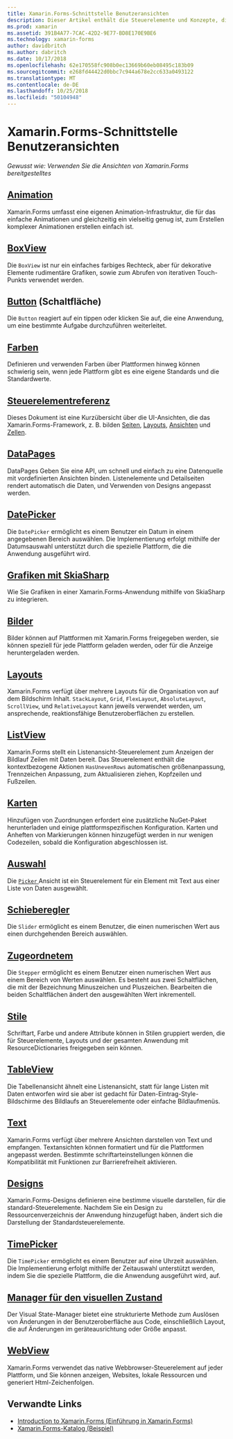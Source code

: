 ```yaml
---
title: Xamarin.Forms-Schnittstelle Benutzeransichten
description: Dieser Artikel enthält die Steuerelemente und Konzepte, die verwendet werden können, wenn Sie eine Benutzeroberfläche in einer Xamarin.Forms-Anwendung zu erstellen.
ms.prod: xamarin
ms.assetid: 391B4A77-7CAC-42D2-9E77-BD8E170E9BE6
ms.technology: xamarin-forms
author: davidbritch
ms.author: dabritch
ms.date: 10/17/2018
ms.openlocfilehash: 62e170558fc908b0ec13669b60eb08495c183b09
ms.sourcegitcommit: e268fd44422d0bbc7c944a678e2cc633a0493122
ms.translationtype: MT
ms.contentlocale: de-DE
ms.lasthandoff: 10/25/2018
ms.locfileid: "50104948"
---
```

# <a name="xamarinforms-user-interface-views"></a>Xamarin.Forms-Schnittstelle Benutzeransichten

_Gewusst wie: Verwenden Sie die Ansichten von Xamarin.Forms bereitgestelltes_

## <a name="animationanimationindexmd"></a>[Animation](animation/index.md)

Xamarin.Forms umfasst eine eigenen Animation-Infrastruktur, die für das einfache Animationen und gleichzeitig ein vielseitig genug ist, zum Erstellen komplexer Animationen erstellen einfach ist.

## <a name="boxviewboxviewmd"></a>[BoxView](boxview.md)

Die `BoxView` ist nur ein einfaches farbiges Rechteck, aber für dekorative Elemente rudimentäre Grafiken, sowie zum Abrufen von iterativen Touch-Punkts verwendet werden.

## <a name="buttonbuttonmd"></a>[Button](button.md) (Schaltfläche)

Die `Button` reagiert auf ein tippen oder klicken Sie auf, die eine Anwendung, um eine bestimmte Aufgabe durchzuführen weiterleitet.

## <a name="colorscolorsmd"></a>[Farben](colors.md)

Definieren und verwenden Farben über Plattformen hinweg können schwierig sein, wenn jede Plattform gibt es eine eigene Standards und die Standardwerte.

## <a name="controls-referencecontrolsindexmd"></a>[Steuerelementreferenz](controls/index.md)

Dieses Dokument ist eine Kurzübersicht über die UI-Ansichten, die das Xamarin.Forms-Framework, z. B. bilden [Seiten](~/xamarin-forms/user-interface/controls/pages.md), [Layouts](~/xamarin-forms/user-interface/controls/layouts.md), [Ansichten](~/xamarin-forms/user-interface/controls/views.md) und [Zellen](~/xamarin-forms/user-interface/controls/cells.md).

## <a name="datapagesdatapagesindexmd"></a>[DataPages](datapages/index.md)

DataPages Geben Sie eine API, um schnell und einfach zu eine Datenquelle mit vordefinierten Ansichten binden. Listenelemente und Detailseiten rendert automatisch die Daten, und Verwenden von Designs angepasst werden.

## <a name="datepickerdatepickermd"></a>[DatePicker](datepicker.md)

Die `DatePicker` ermöglicht es einem Benutzer ein Datum in einem angegebenen Bereich auswählen. Die Implementierung erfolgt mithilfe der Datumsauswahl unterstützt durch die spezielle Plattform, die die Anwendung ausgeführt wird.

## <a name="graphics-with-skiasharpgraphicsskiasharpindexmd"></a>[Grafiken mit SkiaSharp](graphics/skiasharp/index.md)

Wie Sie Grafiken in einer Xamarin.Forms-Anwendung mithilfe von SkiaSharp zu integrieren.

## <a name="imagesimagesmd"></a>[Bilder](images.md)

Bilder können auf Plattformen mit Xamarin.Forms freigegeben werden, sie können speziell für jede Plattform geladen werden, oder für die Anzeige heruntergeladen werden.

## <a name="layoutslayoutsindexmd"></a>[Layouts](layouts/index.md)

Xamarin.Forms verfügt über mehrere Layouts für die Organisation von auf dem Bildschirm Inhalt. `StackLayout`, `Grid`, `FlexLayout`, `AbsoluteLayout`, `ScrollView`, und `RelativeLayout` kann jeweils verwendet werden, um ansprechende, reaktionsfähige Benutzeroberflächen zu erstellen.

## <a name="listviewlistviewindexmd"></a>[ListView](listview/index.md)

Xamarin.Forms stellt ein Listenansicht-Steuerelement zum Anzeigen der Bildlauf Zeilen mit Daten bereit. Das Steuerelement enthält die kontextbezogene Aktionen `HasUnevenRows` automatischen größenanpassung, Trennzeichen Anpassung, zum Aktualisieren ziehen, Kopfzeilen und Fußzeilen.

## <a name="mapsmapmd"></a>[Karten](map.md)

Hinzufügen von Zuordnungen erfordert eine zusätzliche NuGet-Paket herunterladen und einige plattformspezifischen Konfiguration. Karten und Anheften von Markierungen können hinzugefügt werden in nur wenigen Codezeilen, sobald die Konfiguration abgeschlossen ist.

## <a name="pickerpickerindexmd"></a>[Auswahl](picker/index.md)

Die [ `Picker` ](xref:Xamarin.Forms.Picker) Ansicht ist ein Steuerelement für ein Element mit Text aus einer Liste von Daten ausgewählt.

## <a name="sliderslidermd"></a>[Schieberegler](slider.md)

Die `Slider` ermöglicht es einem Benutzer, die einen numerischen Wert aus einen durchgehenden Bereich auswählen.

## <a name="steppersteppermd"></a>[Zugeordnetem](stepper.md)

Die `Stepper` ermöglicht es einem Benutzer einen numerischen Wert aus einem Bereich von Werten auswählen. Es besteht aus zwei Schaltflächen, die mit der Bezeichnung Minuszeichen und Pluszeichen. Bearbeiten die beiden Schaltflächen ändert den ausgewählten Wert inkrementell.

## <a name="stylesstylesindexmd"></a>[Stile](styles/index.md)

Schriftart, Farbe und andere Attribute können in Stilen gruppiert werden, die für Steuerelemente, Layouts und der gesamten Anwendung mit ResourceDictionaries freigegeben sein können.

## <a name="tableviewtableviewmd"></a>[TableView](tableview.md)

Die Tabellenansicht ähnelt eine Listenansicht, statt für lange Listen mit Daten entworfen wird sie aber ist gedacht für Daten-Eintrag-Style-Bildschirme des Bildlaufs an Steuerelemente oder einfache Bildlaufmenüs.

## <a name="texttextindexmd"></a>[Text](text/index.md)

Xamarin.Forms verfügt über mehrere Ansichten darstellen von Text und empfangen. Textansichten können formatiert und für die Plattformen angepasst werden. Bestimmte schriftarteinstellungen können die Kompatibilität mit Funktionen zur Barrierefreiheit aktivieren.

## <a name="themesthemesindexmd"></a>[Designs](themes/index.md)

Xamarin.Forms-Designs definieren eine bestimme visuelle darstellen, für die standard-Steuerelemente. Nachdem Sie ein Design zu Ressourcenverzeichnis der Anwendung hinzugefügt haben, ändert sich die Darstellung der Standardsteuerelemente.

## <a name="timepickertimepickermd"></a>[TimePicker](timepicker.md)

Die `TimePicker` ermöglicht es einem Benutzer auf eine Uhrzeit auswählen. Die Implementierung erfolgt mithilfe der Zeitauswahl unterstützt werden, indem Sie die spezielle Plattform, die die Anwendung ausgeführt wird, auf.

## <a name="visual-state-managervisual-state-managermd"></a>[Manager für den visuellen Zustand](visual-state-manager.md)

Der Visual State-Manager bietet eine strukturierte Methode zum Auslösen von Änderungen in der Benutzeroberfläche aus Code, einschließlich Layout, die auf Änderungen im geräteausrichtung oder Größe anpasst.

## <a name="webviewwebviewmd"></a>[WebView](webview.md)

Xamarin.Forms verwendet das native Webbrowser-Steuerelement auf jeder Plattform, und Sie können anzeigen, Websites, lokale Ressourcen und generiert Html-Zeichenfolgen.


## <a name="related-links"></a>Verwandte Links

- [Introduction to Xamarin.Forms (Einführung in Xamarin.Forms)](~/xamarin-forms/get-started/introduction-to-xamarin-forms.md)
- [Xamarin.Forms-Katalog (Beispiel)](https://developer.xamarin.com/samples/FormsGallery/)

